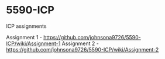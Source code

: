 # 5590-ICP
ICP assignments


Assignment 1 - https://github.com/johnsona9726/5590-ICP/wiki/Assignment-1
Assignment 2 - https://github.com/johnsona9726/5590-ICP/wiki/Assignment-2
